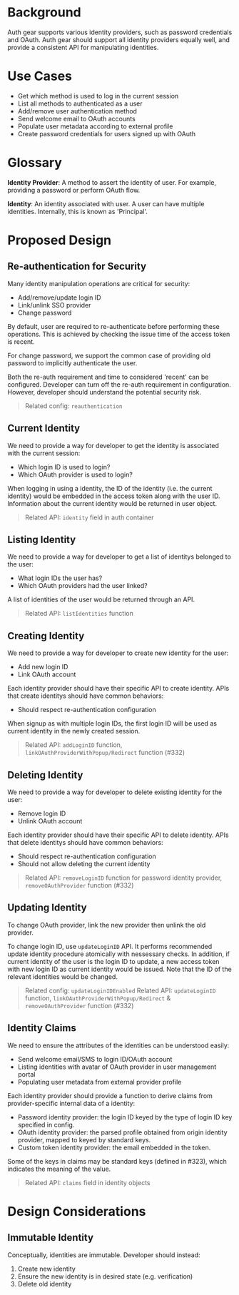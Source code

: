 # Background
Auth gear supports various identity providers, such as password credentials and
OAuth. Auth gear should support all identity providers equally well, and
provide a consistent API for manipulating identities.


# Use Cases
- Get which method is used to log in the current session
- List all methods to authenticated as a user
- Add/remove user authentication method
- Send welcome email to OAuth accounts
- Populate user metadata according to external profile
- Create password credentials for users signed up with OAuth


# Glossary

**Identity Provider**:
A method to assert the identity of user. For example, providing a password or
perform OAuth flow.

**Identity**:
An identity associated with user. A user can have multiple identities.
Internally, this is known as 'Principal'.


# Proposed Design

## Re-authentication for Security
Many identity manipulation operations are critical for security:
- Add/remove/update login ID
- Link/unlink SSO provider
- Change password

By default, user are required to re-authenticate before performing these
operations. This is achieved by checking the issue time of the access token is
recent.

For change password, we support the common case of providing old password to
implicitly authenticate the user.

Both the re-auth requirement and time to considered 'recent' can be configured.
Developer can turn off the re-auth requirement in configuration. However,
developer should understand the potential security risk.

> Related config: `reauthentication`

## Current Identity
We need to provide a way for developer to get the identity is associated with
the current session:
- Which login ID is used to login?
- Which OAuth provider is used to login?

When logging in using a identity, the ID of the identity (i.e. the current
identity) would be embedded in the access token along with the user ID.
Information about the current identity would be returned in user object.

> Related API: `identity` field in auth container

## Listing Identity
We need to provide a way for developer to get a list of identitys belonged to
the user:
- What login IDs the user has?
- Which OAuth providers had the user linked?

A list of identities of the user would be returned through an API.

> Related API: `listIdentities` function

## Creating Identity
We need to provide a way for developer to create new identity for the user:
- Add new login ID
- Link OAuth account

Each identity provider should have their specific API to create identity. APIs
that create identitys should have common behaviors:
- Should respect re-authentication configuration

When signup as with multiple login IDs, the first login ID will be used as
current identity in the newly created session.

> Related API: `addLoginID` function, `linkOAuthProviderWithPopup/Redirect` function (#332)

## Deleting Identity
We need to provide a way for developer to delete existing identity for the user:
- Remove login ID
- Unlink OAuth account

Each identity provider should have their specific API to delete identity. APIs
that delete identitys should have common behaviors:
- Should respect re-authentication configuration
- Should not allow deleting the current identity

> Related API: `removeLoginID` function for password identity provider, `removeOAuthProvider` function (#332)

## Updating Identity
To change OAuth provider, link the new provider then unlink the old provider.

To change login ID, use `updateLoginID` API. It performs
recommended update identity procedure atomically with nessessary checks.
In addition, if current identity of the user is the login ID to update, a new
access token with new login ID as current identity would be issued. Note that
the ID of the relevant identities would be changed.

> Related config: `updateLoginIDEnabled`
> Related API: `updateLoginID` function, `linkOAuthProviderWithPopup/Redirect` & `removeOAuthProvider` function (#332)

## Identity Claims
We need to ensure the attributes of the identities can be understood easily:
- Send welcome email/SMS to login ID/OAuth account
- Listing identities with avatar of OAuth provider in user management portal
- Populating user metadata from external provider profile

Each identity provider should provide a function to derive claims from 
provider-specific internal data of a identity:
- Password identity provider: the login ID keyed by the type of login ID key
                              specified in config.
- OAuth identity provider: the parsed profile obtained from origin identity
                           provider, mapped to keyed by standard keys.
- Custom token identity provider: the email embedded in the token.

Some of the keys in claims may be standard keys (defined in #323), which
indicates the meaning of the value.

> Related API: `claims` field in identity objects


# Design Considerations

## Immutable Identity
Conceptually, identities are immutable. Developer should instead:
1. Create new identity
2. Ensure the new identity is in desired state (e.g. verification)
3. Delete old identity
